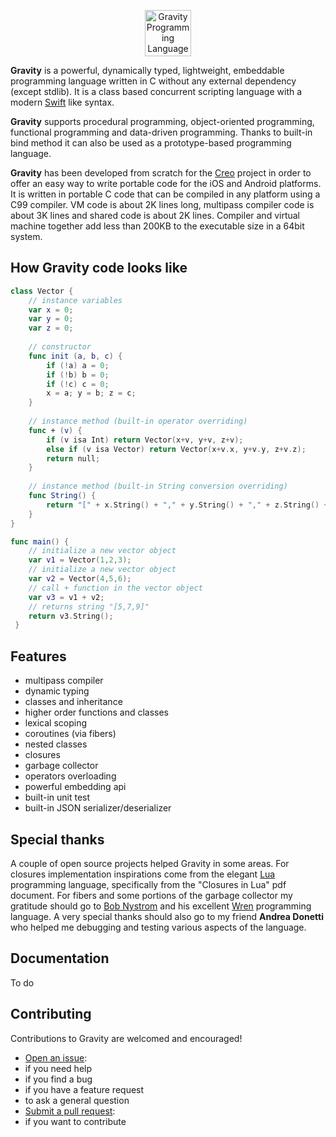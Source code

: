 <p align="center" >
<img src="https://raw.githubusercontent.com/marcobambini/gravity/master/docs/images/logo.png" height="74px" alt="Gravity Programming Language" title="Gravity Programming Language">
</p>

**Gravity** is a powerful, dynamically typed, lightweight, embeddable programming language written in C without any external dependency (except stdlib). It is a class based concurrent scripting language with a modern <a href="https://github.com/apple/swift">Swift</a> like syntax.

**Gravity** supports procedural programming, object-oriented programming, functional programming and data-driven programming. Thanks to built-in bind method it can also be used as a prototype-based programming language.

**Gravity** has been developed from scratch for the <a href="http://creolabs.com" target="_blank">Creo</a> project in order to offer an easy way to write portable code for the iOS and Android platforms. It is written in portable C code that can be compiled in any platform using a C99 compiler. VM code is about 2K lines long, multipass compiler code is about 3K lines and shared code is about 2K lines. Compiler and virtual machine together add less than 200KB to the executable size in a 64bit system.

## How Gravity code looks like

```swift
class Vector {
	// instance variables
	var x = 0;
	var y = 0;
	var z = 0;
	
	// constructor
	func init (a, b, c) {
		if (!a) a = 0;
		if (!b) b = 0;
		if (!c) c = 0;
		x = a; y = b; z = c;
	}
	
	// instance method (built-in operator overriding)
	func + (v) {
		if (v isa Int) return Vector(x+v, y+v, z+v);
		else if (v isa Vector) return Vector(x+v.x, y+v.y, z+v.z);
		return null;
	}
  	
	// instance method (built-in String conversion overriding)
	func String() {
		return "[" + x.String() + "," + y.String() + "," + z.String() + "]";
	}
}

func main() {
	// initialize a new vector object
	var v1 = Vector(1,2,3);
	// initialize a new vector object
	var v2 = Vector(4,5,6);
	// call + function in the vector object
	var v3 = v1 + v2;
	// returns string "[5,7,9]"
	return v3.String();
 }
 ```

## Features
* multipass compiler
* dynamic typing
* classes and inheritance
* higher order functions and classes
* lexical scoping
* coroutines (via fibers)
* nested classes
* closures
* garbage collector
* operators overloading
* powerful embedding api
* built-in unit test
* built-in JSON serializer/deserializer

## Special thanks
A couple of open source projects helped Gravity in some areas. For closures implementation inspirations come from the elegant <a href="http://www.lua.org" target="_blank">Lua</a> programming language, specifically from the "Closures in Lua" pdf document. For fibers and some portions of the garbage collector my gratitude should go to <a href="http://journal.stuffwithstuff.com" target="_blank">Bob Nystrom</a> and his excellent <a href="https://github.com/munificent/wren">Wren</a> programming language. A very special thanks should also go to my friend **Andrea Donetti** who helped me debugging and testing various aspects of the language.

## Documentation
To do

## Contributing
Contributions to Gravity are welcomed and encouraged!
* <a href="https://github.com/marcobambini/gravity/issues/new">Open an issue</a>:
 * if you need help
 * if you find a bug
 * if you have a feature request
 * to ask a general question
* <a href="https://github.com/marcobambini/gravity/pulls">Submit a pull request</a>:
 * if you want to contribute

